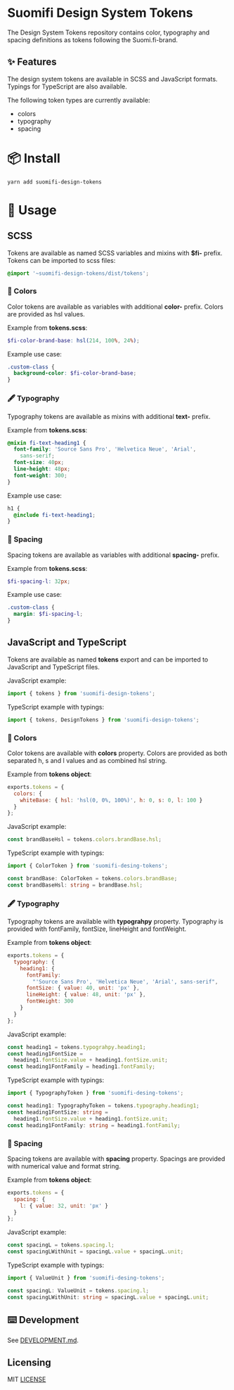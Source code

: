 # Suomifi Design System Tokens

The Design System Tokens repository contains color, typography and spacing definitions as tokens following the Suomi.fi-brand.

## ✨ Features

The design system tokens are available in SCSS and JavaScript formats. Typings for TypeScript are also available.

The following token types are currently available:

- colors
- typography
- spacing

# 📦 Install

```bash
yarn add suomifi-design-tokens
```

# 🔨 Usage

## SCSS

Tokens are available as named SCSS variables and mixins with **\$fi-** prefix. Tokens can be imported to scss files:

```scss
@import '~suomifi-design-tokens/dist/tokens';
```

### 🎨 Colors

Color tokens are available as variables with additional **color-** prefix. Colors are provided as hsl values.

Example from **tokens.scss**:

```scss
$fi-color-brand-base: hsl(214, 100%, 24%);
```

Example use case:

```scss
.custom-class {
  background-color: $fi-color-brand-base;
}
```

### 🖋 Typography

Typography tokens are available as mixins with additional **text-** prefix.

Example from **tokens.scss**:

```scss
@mixin fi-text-heading1 {
  font-family: 'Source Sans Pro', 'Helvetica Neue', 'Arial',
    sans-serif;
  font-size: 40px;
  line-height: 48px;
  font-weight: 300;
}
```

Example use case:

```scss
h1 {
  @include fi-text-heading1;
}
```

### 📏 Spacing

Spacing tokens are available as variables with additional **spacing-** prefix.

Example from **tokens.scss**:

```scss
$fi-spacing-l: 32px;
```

Example use case:

```scss
.custom-class {
  margin: $fi-spacing-l;
}
```

## JavaScript and TypeScript

Tokens are available as named **tokens** export and can be imported to JavaScript and TypeScript files.

JavaScript example:

```js
import { tokens } from 'suomifi-design-tokens';
```

TypeScript example with typings:

```ts
import { tokens, DesignTokens } from 'suomifi-design-tokens';
```

### 🎨 Colors

Color tokens are available with **colors** property. Colors are provided as both separated h, s and l values and as combined hsl string.

Example from **tokens object**:

```js
exports.tokens = {
  colors: {
    whiteBase: { hsl: 'hsl(0, 0%, 100%)', h: 0, s: 0, l: 100 }
  }
};
```

JavaScript example:

```js
const brandBaseHsl = tokens.colors.brandBase.hsl;
```

TypeScript example with typings:

```ts
import { ColorToken } from 'suomifi-desing-tokens';

const brandBase: ColorToken = tokens.colors.brandBase;
const brandBaseHsl: string = brandBase.hsl;
```

### 🖋 Typography

Typography tokens are available with **typograhpy** property. Typography is provided with fontFamily, fontSize, lineHeight and fontWeight.

Example from **tokens object**:

```js
exports.tokens = {
  typography: {
    heading1: {
      fontFamily:
        "'Source Sans Pro', 'Helvetica Neue', 'Arial', sans-serif",
      fontSize: { value: 40, unit: 'px' },
      lineHeight: { value: 48, unit: 'px' },
      fontWeight: 300
    }
  }
};
```

JavaScript example:

```js
const heading1 = tokens.typograhpy.heading1;
const heading1FontSize =
  heading1.fontSize.value + heading1.fontSize.unit;
const heading1FontFamily = heading1.fontFamily;
```

TypeScript example with typings:

```ts
import { TypographyToken } from 'suomifi-desing-tokens';

const heading1: TypographyToken = tokens.typography.heading1;
const heading1FontSize: string =
  heading1.fontSize.value + heading1.fontSize.unit;
const heading1FontFamily: string = heading1.fontFamily;
```

### 📏 Spacing

Spacing tokens are available with **spacing** property. Spacings are provided with numerical value and format string.

Example from **tokens object**:

```js
exports.tokens = {
  spacing: {
    l: { value: 32, unit: 'px' }
  }
};
```

JavaScript example:

```js
const spacingL = tokens.spacing.l;
const spacingLWithUnit = spacingL.value + spacingL.unit;
```

TypeScript example with typings:

```ts
import { ValueUnit } from 'suomifi-desing-tokens';

const spacingL: ValueUnit = tokens.spacing.l;
const spacingLWithUnit: string = spacingL.value + spacingL.unit;
```

## ⌨️ Development

See [DEVELOPMENT.md](/DEVELOPMENT.md).

## Licensing

MIT [LICENSE](/LICENSE)
